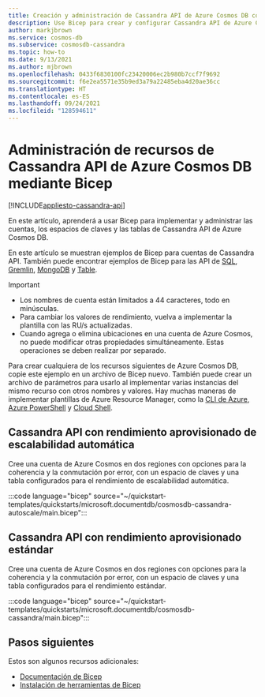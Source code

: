 ```yaml
---
title: Creación y administración de Cassandra API de Azure Cosmos DB con Bicep
description: Use Bicep para crear y configurar Cassandra API de Azure Cosmos DB.
author: markjbrown
ms.service: cosmos-db
ms.subservice: cosmosdb-cassandra
ms.topic: how-to
ms.date: 9/13/2021
ms.author: mjbrown
ms.openlocfilehash: 0433f6830100fc23420006ec2b980b7ccf7f9692
ms.sourcegitcommit: f6e2ea5571e35b9ed3a79a22485eba4d20ae36cc
ms.translationtype: HT
ms.contentlocale: es-ES
ms.lasthandoff: 09/24/2021
ms.locfileid: "128594611"
---
```

# <a name="manage-azure-cosmos-db-cassandra-api-resources-using-bicep"></a>Administración de recursos de Cassandra API de Azure Cosmos DB mediante Bicep

[!INCLUDE[appliesto-cassandra-api](../includes/appliesto-cassandra-api.md)]

En este artículo, aprenderá a usar Bicep para implementar y administrar las cuentas, los espacios de claves y las tablas de Cassandra API de Azure Cosmos DB.

En este artículo se muestran ejemplos de Bicep para cuentas de Cassandra API. También puede encontrar ejemplos de Bicep para las API de [SQL](../sql/manage-with-bicep.md), [Gremlin](../graph/manage-with-bicep.md), [MongoDB](../mongodb/manage-with-bicep.md) y [Table](../table/manage-with-bicep.md).

> [!IMPORTANT]
>
> * Los nombres de cuenta están limitados a 44 caracteres, todo en minúsculas.
> * Para cambiar los valores de rendimiento, vuelva a implementar la plantilla con las RU/s actualizadas.
> * Cuando agrega o elimina ubicaciones en una cuenta de Azure Cosmos, no puede modificar otras propiedades simultáneamente. Estas operaciones se deben realizar por separado.

Para crear cualquiera de los recursos siguientes de Azure Cosmos DB, copie este ejemplo en un archivo de Bicep nuevo. También puede crear un archivo de parámetros para usarlo al implementar varias instancias del mismo recurso con otros nombres y valores. Hay muchas maneras de implementar plantillas de Azure Resource Manager, como la [CLI de Azure](../../azure-resource-manager/bicep/deploy-cli.md), [Azure PowerShell](../../azure-resource-manager/bicep/deploy-powershell.md) y [Cloud Shell](../../azure-resource-manager/bicep/deploy-cloud-shell.md).

<a id="create-autoscale"></a>

## <a name="cassandra-api-with-autoscale-provisioned-throughput"></a>Cassandra API con rendimiento aprovisionado de escalabilidad automática

Cree una cuenta de Azure Cosmos en dos regiones con opciones para la coherencia y la conmutación por error, con un espacio de claves y una tabla configurados para el rendimiento de escalabilidad automática.

:::code language="bicep" source="~/quickstart-templates/quickstarts/microsoft.documentdb/cosmosdb-cassandra-autoscale/main.bicep":::

<a id="create-manual"></a>

## <a name="cassandra-api-with-standard-provisioned-throughput"></a>Cassandra API con rendimiento aprovisionado estándar

Cree una cuenta de Azure Cosmos en dos regiones con opciones para la coherencia y la conmutación por error, con un espacio de claves y una tabla configurados para el rendimiento estándar.

:::code language="bicep" source="~/quickstart-templates/quickstarts/microsoft.documentdb/cosmosdb-cassandra/main.bicep":::

## <a name="next-steps"></a>Pasos siguientes

Estos son algunos recursos adicionales:

* [Documentación de Bicep](../../azure-resource-manager/bicep/index.yml)
* [Instalación de herramientas de Bicep](../../azure-resource-manager/bicep/install.md)
